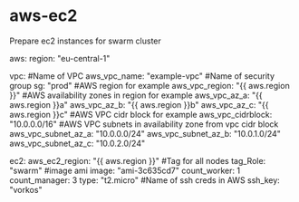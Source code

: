 # aws-ec2

Prepare ec2 instances for swarm cluster

aws:
  region: "eu-central-1"

vpc:
  #Name of VPC
  aws_vpc_name: "example-vpc"
  #Name of security group
  sg: "prod"
  #AWS region for example
  aws_vpc_region: "{{ aws.region }}"
  #AWS availability zones in region for example
  aws_vpc_az_a: "{{ aws.region }}a"
  aws_vpc_az_b: "{{ aws.region }}b"
  aws_vpc_az_c: "{{ aws.region }}c"
  #AWS VPC cidr block for example
  aws_vpc_cidrblock: "10.0.0.0/16"
  #AWS VPC subnets in availability zone from vpc cidr block
  aws_vpc_subnet_az_a: "10.0.0.0/24"
  aws_vpc_subnet_az_b: "10.0.1.0/24"
  aws_vpc_subnet_az_c: "10.0.2.0/24"

ec2:
  aws_ec2_region: "{{ aws.region }}"
  #Tag for all nodes
  tag_Role: "swarm"
  #image ami
  image: "ami-3c635cd7"
  count_worker: 1
  count_manager: 3
  type: "t2.micro"
  #Name of ssh creds in AWS
  ssh_key: "vorkos"

